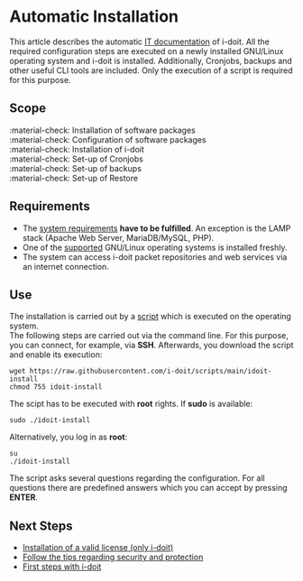 # Automatic Installation

This article describes the automatic [IT documentation](../glossary.md) of i-doit. All the required configuration steps are executed on a newly installed GNU/Linux operating system and i-doit is installed. Additionally, Cronjobs, backups and other useful CLI tools are included. Only the execution of a script is required for this purpose.

## Scope

:material-check: Installation of software packages <br>
:material-check: Configuration of software packages<br>
:material-check: Installation of i-doit<br>
:material-check: Set-up of Cronjobs<br>
:material-check: Set-up of backups<br>
:material-check: Set-up of Restore

## Requirements

-   The [system requirements](system-requirements.md) **have to be fulfilled**. An exception is the LAMP stack (Apache Web Server, MariaDB/MySQL, PHP).
-   One of the [supported](system-requirements.md) GNU/Linux operating systems is installed freshly.
-   The system can access i-doit packet repositories and web services via an internet connection.

## Use

The installation is carried out by a [script](https://github.com/bheisig/i-doit-scripts#install-i-doit-on-a-gnulinux-operating-system) which is executed on the operating system.<br>
The following steps are carried out via the command line. For this purpose, you can connect, for example, via **SSH**. Afterwards, you download the script and enable its execution:

```shell
wget https://raw.githubusercontent.com/i-doit/scripts/main/idoit-install
chmod 755 idoit-install
```

The scipt has to be executed with **root** rights. If **sudo**  is available:

```shell
sudo ./idoit-install
```

Alternatively, you log in as **root**:

```shell
su
./idoit-install
```

The script asks several questions regarding the configuration. For all questions there are predefined answers which you can accept by pressing **ENTER**.

## Next Steps

-   [Installation of a valid license (only i-doit)](../maintenance-and-operation/activate-license.md)
-   [Follow the tips regarding security and protection](../maintenance-and-operation/security-and-protection.md)
-   [First steps with i-doit](../basics/index.md)
